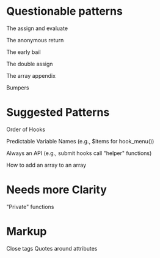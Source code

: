 Questionable patterns
=====================

The assign and evaluate

The anonymous return

The early bail

The double assign

The array appendix

Bumpers

Suggested Patterns
==================

Order of Hooks

Predictable Variable Names (e.g., $items for hook_menu())

Always an API (e.g., submit hooks call "helper" functions)

How to add an array to an array

Needs more Clarity
==================

"Private" functions

Markup
======

Close tags
Quotes around attributes
